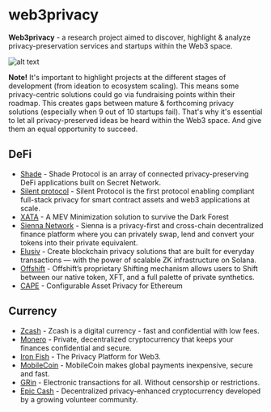 # web3privacy
**Web3privacy** - a research project aimed to discover, highlight &amp; analyze privacy-preservation services and startups within the Web3 space.

![alt text](https://github.com/Msiusko/web3privacy/blob/main/Logo.png?raw=true)

**Note!** It's important to highlight projects at the different stages of development (from ideation to ecosystem scaling). This means some privacy-centric solutions could go via fundraising points within their roadmap. This creates gaps between mature & forthcoming privacy solutions (especially when 9 out of 10 startups fail). That's why it's essential to let all privacy-preserved ideas be heard within the Web3 space. And give them an equal opportunity to succeed. 

## DeFi
- [Shade](https://shadeprotocol.io) - Shade Protocol is an array of connected privacy-preserving DeFi applications built on Secret Network.
- [Silent protocol](https://www.silentprotocol.org) - Silent Protocol is the first protocol enabling compliant full-stack privacy for smart contract assets and web3 applications at scale.
- [XATA](https://www.xata.fi) - A MEV Minimization solution to survive the Dark Forest
- [Sienna Network](https://sienna.network) - Sienna is a privacy-first and cross-chain decentralized finance platform where you can privately swap, lend and convert your tokens into their private equivalent.
- [Elusiv](https://elusiv.io) - Create blockchain privacy solutions that are built for everyday transactions — with the power of scalable ZK infrastructure on Solana.
- [Offshift](https://www.offshift.io) - Offshift’s proprietary Shifting mechanism allows users to Shift between our native token, XFT, and a full palette of private synthetics.
- [CAPE](https://www.espressosys.com/product) - Configurable Asset Privacy for Ethereum

## Currency
- [Zcash](https://z.cash) - Zcash is a digital currency - fast and confidential with low fees.
- [Monero](https://www.getmonero.org) - Private, decentralized cryptocurrency that keeps your finances confidential and secure.
- [Iron Fish](https://ironfish.network) - The Privacy Platform for Web3.
- [MobileCoin](https://mobilecoin.com) - MobileCoin makes global payments inexpensive, secure and fast. 
- [GRin](https://grin.mw) - Electronic transactions for all. Without censorship or restrictions.
- [Epic Cash](https://epic.tech) - Decentralized privacy-enhanced cryptocurrency developed by a growing volunteer community.
